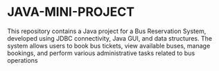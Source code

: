 # JAVA-MINI-PROJECT
This repository contains a Java project for a Bus Reservation System, developed using JDBC connectivity, Java GUI, and data structures. The system allows users to book bus tickets, view available buses, manage bookings, and perform various administrative tasks related to bus operations
